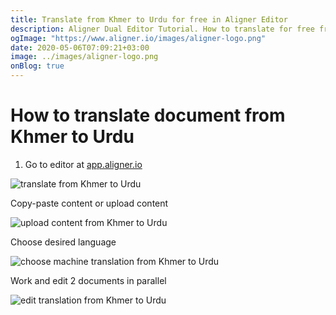 ```yaml
---
title: Translate from Khmer to Urdu for free in Aligner Editor
description: Aligner Dual Editor Tutorial. How to translate for free from Khmer to Urdu. Aligner is multilingual document management platform. 
ogImage: "https://www.aligner.io/images/aligner-logo.png"
date: 2020-05-06T07:09:21+03:00
image: ../images/aligner-logo.png
onBlog: true
---
```


# How to translate document from Khmer to Urdu

1. Go to editor at [app.aligner.io](https://app.aligner.io "Aligner App web page")

![translate from Khmer to Urdu](../aligner-blank-editor.png "translate from Khmer to Urdu")

Copy-paste content or upload content

![upload content from Khmer to Urdu](../aligner-uploaded-document.png "upload content from Khmer to Urdu")

Choose desired language

![choose machine translation from Khmer to Urdu](../aligner-language-dropdown.png "choose machine translation from Khmer to Urdu")

Work and edit 2 documents in parallel

![edit translation from Khmer to Urdu](../aligner-double-sitded-editor.png "edit translation from Khmer to Urdu")

